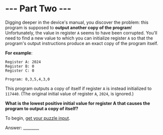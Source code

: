 # --- Part Two ---

Digging deeper in the device's manual, you discover the problem: this program is supposed to **output another copy of the program**! Unfortunately, the value in register `A` seems to have been corrupted. You'll need to find a new value to which you can initialize register `A` so that the program's output instructions produce an exact copy of the program itself.

**For example**:


```
Register A: 2024
Register B: 0
Register C: 0

Program: 0,3,5,4,3,0
```


This program outputs a copy of itself if register `A` is instead initialized to `117440`. (The original initial value of register `A`, `2024`, is ignored.)

**What is the lowest positive initial value for register A that causes the program to output a copy of itself?**


To begin, [get your puzzle input](./challenge_2.txt).

Answer: ________